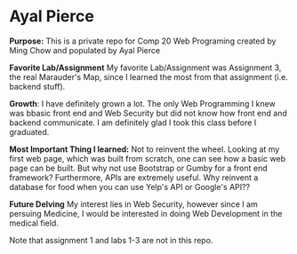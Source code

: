 # Ayal Pierce

__Purpose:__ This is a private repo for Comp 20 Web Programing created by Ming Chow and populated by Ayal Pierce

__Favorite Lab/Assignment__ My favorite Lab/Assignment was Assignment 3, the real Marauder's Map, since I learned the most from that assignment (i.e. backend stuff).

__Growth__: I have definitely grown a lot. The only Web Programming I knew was bbasic front end and Web Security but did not know how front end and backend communicate. I am definitely glad I took this class before I graduated.

__Most Important Thing I learned:__ Not to reinvent the wheel. Looking at my first web page, which was built from scratch, one can see how a basic web page can be built. But why not use Bootstrap or Gumby for a front end framework? Furthermore, APIs are extremely useful. Why reinvent a database for food when you can use Yelp's API or Google's API??

__Future Delving__ My interest lies in Web Security, however since I am persuing Medicine, I would be interested in doing Web Development in the medical field.

Note that assignment 1 and labs 1-3 are not in this repo.
